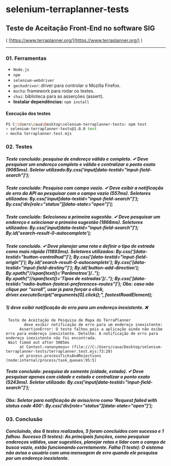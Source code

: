 # selenium-terraplanner-tests

## Teste de Aceitação Front-End no software SIG
( [https://www.terraplanner.org/](https://www.terraplanner.org/) )

---

### 01. Ferramentas

* `Node.js`
* `npm`
* `selenium-webdriver`
* `geckodriver`: driver para controlar o Mozilla Firefox.
* `mocha`: framework para rodar os testes.
* `chai`: biblioteca para as asserções (assert).
* **Instalar dependências:** `npm install`
#### Execução dos testes

```bash
PS C:\Users\caua\Desktop\selenium-terraplanner-tests> npm test
> selenium-terraplanner-tests@1.0.0 test
> mocha terraplanner.test.mjs
```

### 02. Testes

##### Teste concluído: pesquisa de endereço válido e completo. ✔ Deve pesquisar um endereço completo e válido e centralizar o ponto exato (9085ms). Seletor utilizado:By.css('input[data-testid="input-field-search"]');

##### Teste concluído: Pesquisa com campo vazio. ✔ Deve exibir a notificação de erro da API ao pesquisar com o campo vazio (557ms). Seletores utilizados: By.css('input[data-testid="input-field-search"]'); By.css('div[role="status"][data-state="open"]');

##### Teste concluído: Selecionou a primeira sugestão. ✔ Deve pesquisar um endereço e selecionar a primeira sugestão (1868ms). Seletores utilizados: By.css('input[data-testid="input-field-search"]'); By.id('search-result-0-autocomplete');

##### Teste concluído. ✔ Deve planejar uma rota e definir o tipo de estrada como mais rápida (11893ms). Seletores utilizados: By.css('[data-testid="button-controlhud"]'); By.css('[data-testid="input-field-origin"]'); By.id('search-result-0-autocomplete'); By.css('[data-testid="input-field-destiny"]'); By.id('button-add-direction'); By.xpath("//span[text()='Parâmetros']/.."); By.xpath("//span[text()='Tipos de estradas']/.."); By.css('[data-testid="radio-button-fastest-preferences-routes"]'); Obs: caso não clique por “scroll”, usar js para forçar o click, driver.executeScript("arguments[0].click();", fastestRoadElement);

##### 1) deve exibir notificação de erro para um endereço inexistente. ❌

```text
 Teste de Aceitação de Pesquisa de Mapa do TerraPlanner
        deve exibir notificação de erro para um endereço inexistente:
      AssertionError: O teste falhou pois a aplicação ainda não exibe erro para endereço inexistente. Detalhe: A notificação de erro para endereço inexistente não foi encontrada.
 Wait timed out after 5005ms 
      at Context.<anonymous> (file:///C:/Users/caua/Desktop/selenium-terraplanner-tests/terraplanner.test.mjs:73:20)
      at process.processTicksAndRejections (node:internal/process/task_queues:95:5)
```
##### Teste concluído: pesquisa de somente (cidade, estado). ✔ Deve pesquisar apenas com cidade e estado e centralizar o ponto exato (5243ms). Seletor utilizado: By.css('input[data-testid="input-field-search"]');

##### Obs: Seletor para notificação de aviso/erro como 'Request failed with status code 400': By.css('div[role="status"][data-state="open"]');

### 03. Conclusão

#####   Concluindo, dos 6 testes realizados, 5 foram concluídos com sucesso e 1 falhou. Sucesso (5 testes): As principais funções, como pesquisar endereços válidos, usar sugestões, planejar rotas e lidar com o campo de busca vazio, estão funcionando corretamente. Falha (1 teste): O sistema não avisa o usuário com uma mensagem de erro quando ele pesquisa por um endereço inexistente.
